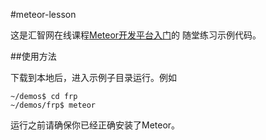 #meteor-lesson

这是汇智网在线课程[Meteor开发平台入门](http://www.hubwiz.com/class/55b87a7b3ad79a1b05dcc339)的
随堂练习示例代码。

##使用方法

下载到本地后，进入示例子目录运行。例如

    ~/demos$ cd frp
    ~/demos/frp$ meteor

运行之前请确保你已经正确安装了Meteor。
  


